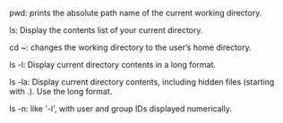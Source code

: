 pwd: prints the absolute path name of the current working directory.

ls: Display the contents list of your current directory.

cd ~: changes the working directory to the user’s home directory.

ls -l: Display current directory contents in a long format.

ls -la: Display current directory contents, including hidden files (starting with .). Use the long format.

ls -n: like '-l', with user and group IDs displayed numerically.
